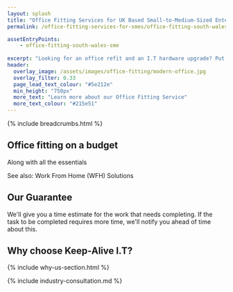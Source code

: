 ```yaml
---
layout: splash
title: "Office Fitting Services for UK Based Small-to-Medium-Sized Enterprise Businesses (SMEs)"
permalink: /office-fitting-services-for-smes/office-fitting-south-wales

assetEntryPoints:
    - office-fitting-south-wales-sme
    
excerpt: "Looking for an office refit and an I.T hardware upgrade? Put your feet up and we'll sort everything from procurement, fitting, cable management, and device patching."
header:
  overlay_image: /assets/images/office-fitting/modern-office.jpg
  overlay_filter: 0.33 
  page_lead_text_colour: "#5e212e"
  min_height: "750px"
  more_text: "Learn more about our Office Fitting Service"
  more_text_colour: "#215e51"
---
```


{% include breadcrumbs.html %}

## <i class="fas fa-tools page-title-icon" aria-hidden="true"></i>  Office fitting on a budget

Along with all the essentials

See also: Work From Home (WFH) Solutions

## Our Guarantee
We'll give you a time estimate for the work that needs completing. If the task to be completed requires more time, we'll notify you ahead of time about this.

## Why choose Keep-Alive I.T?
{% include why-us-section.html %}

{% include industry-consultation.md %}